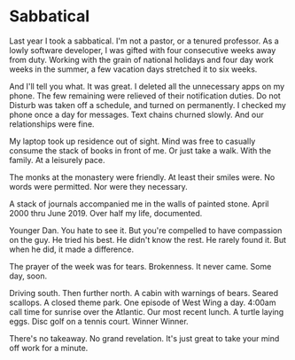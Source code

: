 <!--data 2020-10-15 -->

# Sabbatical

Last year I took a sabbatical.
I'm not a pastor, or a tenured professor.
As a lowly software developer, I was gifted with four consecutive weeks away from duty.
Working with the grain of national holidays and four day work weeks in the summer, a few vacation days stretched it to six weeks.

And I'll tell you what.
It was great.
I deleted all the unnecessary apps on my phone.
The few remaining were relieved of their notification duties.
Do not Disturb was taken off a schedule, and turned on permanently.
I checked my phone once a day for messages.
Text chains churned slowly.
And our relationships were fine.

My laptop took up residence out of sight.
Mind was free to casually consume the stack of books in front of me.
Or just take a walk.
With the family.
At a leisurely pace.

The monks at the monastery were friendly.
At least their smiles were.
No words were permitted.
Nor were they necessary.

A stack of journals accompanied me in the walls of painted stone.
April 2000 thru June 2019.
Over half my life, documented.

Younger Dan.
You hate to see it.
But you're compelled to have compassion on the guy.
He tried his best.
He didn't know the rest.
He rarely found it.
But when he did, it made a difference.

The prayer of the week was for tears.
Brokenness.
It never came.
Some day, soon.

Driving south.
Then further north.
A cabin with warnings of bears.
Seared scallops.
A closed theme park.
One episode of West Wing a day.
4:00am call time for sunrise over the Atlantic.
Our most recent lunch.
A turtle laying eggs.
Disc golf on a tennis court.
Winner Winner.

There's no takeaway.
No grand revelation.
It's just great to take your mind off work for a minute.